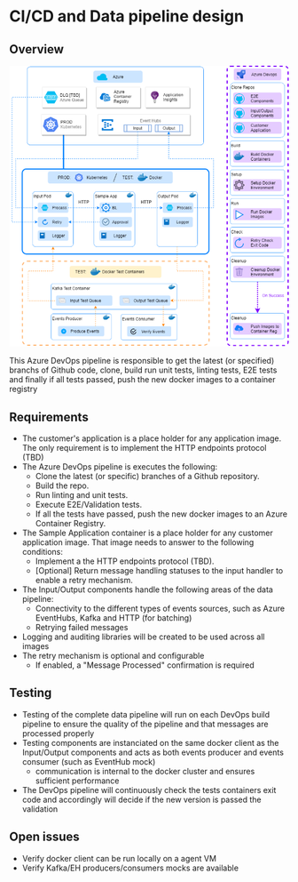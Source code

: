 # CI/CD and Data pipeline design

## Overview

![architecure diagram](./ASB-cicd-pipeline.png)

This Azure DevOps pipeline is responsible to get the latest (or specified) branchs of Github code, clone, build run unit tests, linting tests, E2E tests and finally if all tests passed, push the new docker images to a container registry

## Requirements

- The customer's application is a place holder for any application image. The only requirement is to implement the HTTP endpoints protocol (TBD)
- The Azure DevOps pipeline is executes the following:
  - Clone the latest (or specific) branches of a Github repository.
  - Build the repo.
  - Run linting and unit tests.
  - Execute E2E/Validation tests.
  - If all the tests have passed, push the new docker images to an Azure Container Registry.
- The Sample Application container is a place holder for any customer application image. That image needs to answer to the following conditions:
  - Implement a the HTTP endpoints protocol (TBD).
  - [Optional] Return message handling statuses to the input handler to enable a retry mechanism.
- The Input/Output components handle the following areas of the data pipeline:
  - Connectivity to the different types of events sources, such as Azure EventHubs, Kafka and HTTP (for batching)
  - Retrying failed messages
- Logging and auditing libraries will be created to be used across all images
- The retry mechanism is optional and configurable
  - If enabled, a "Message Processed" confirmation is required

## Testing

- Testing of the complete data pipeline will run on each DevOps build pipeline to ensure the quality of the pipeline and that messages are processed properly
- Testing components are instanciated on the same docker client as the Input/Output components and acts as both events producer and events consumer (such as EventHub mock)
  - communication is internal to the docker cluster and ensures sufficient performance
- The DevOps pipeline will continuously check the tests containers exit code and accordingly will decide if the new version is passed the validation

## Open issues

- Verify docker client can be run locally on a agent VM
- Verify Kafka/EH producers/consumers mocks are available